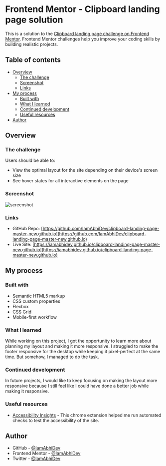 # Frontend Mentor - Clipboard landing page solution

This is a solution to the [Clipboard landing page challenge on Frontend Mentor](https://www.frontendmentor.io/challenges/clipboard-landing-page-5cc9bccd6c4c91111378ecb9). Frontend Mentor challenges help you improve your coding skills by building realistic projects. 

## Table of contents

- [Overview](#overview)
  - [The challenge](#the-challenge)
  - [Screenshot](#screenshot)
  - [Links](#links)
- [My process](#my-process)
  - [Built with](#built-with)
  - [What I learned](#what-i-learned)
  - [Continued development](#continued-development)
  - [Useful resources](#useful-resources)
- [Author](#author)

## Overview

### The challenge

Users should be able to:

- View the optimal layout for the site depending on their device's screen size
- See hover states for all interactive elements on the page

### Screenshot

![screenshot](./screenshots/screenshot.png)

### Links

- GitHub Repo: [https://github.com/IamAbhiDev/clipboard-landing-page-master-new.github.io](https://github.com/IamAbhiDev/clipboard-landing-page-master-new.github.io)
- Live Site: [https://iamabhidev.github.io/clipboard-landing-page-master-new.github.io](https://iamabhidev.github.io/clipboard-landing-page-master-new.github.io)

## My process

### Built with

- Semantic HTML5 markup
- CSS custom properties
- Flexbox
- CSS Grid
- Mobile-first workflow

### What I learned

While working on this project, I got the opportunity to learn more about planning my layout and making it more responsive. I struggled to make the footer responsive for the desktop while keeping it pixel-perfect at the same time. But somehow, I managed to do the task.

### Continued development

In future projects, I would like to keep focusing on making the layout more responsive because I still feel like I could have done a better job while making it responsive.

### Useful resources

- [Accessibility Insights](https://accessibilityinsights.io) - This chrome extension helped me run automated checks to test the accessibility of the site.

## Author

- GitHub - [@IamAbhiDev](https://github.com/IamAbhiDev)
- Frontend Mentor - [@IamAbhiDev](https://www.frontendmentor.io/profile/IamAbhiDev)
- Twitter - [@IamAbhiDev](https://www.twitter.com/IamAbhiDev)